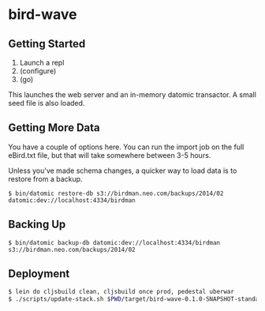 # bird-wave


## Getting Started

1. Launch a repl
2. (configure)
3. (go)

This launches the web server and an in-memory datomic transactor. A small
seed file is also loaded.

## Getting More Data

You have a couple of options here. You can run the import job on the full
eBird.txt file, but that will take somewhere between 3-5 hours.

Unless you've made schema changes, a quicker way to load data is to restore from
a backup.

`$ bin/datomic restore-db s3://birdman.neo.com/backups/2014/02 datomic:dev://localhost:4334/birdman`

## Backing Up

`$ bin/datomic backup-db datomic:dev://localhost:4334/birdman s3://birdman.neo.com/backups/2014/02`

## Deployment

```bash
$ lein do cljsbuild clean, cljsbuild once prod, pedestal uberwar
$ ./scripts/update-stack.sh $PWD/target/bird-wave-0.1.0-SNAPSHOT-standalone.war birdwave-production
```

